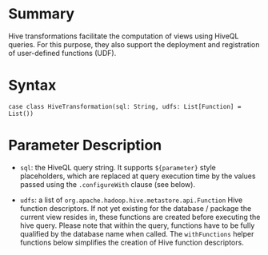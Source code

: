 # Summary
Hive transformations facilitate the computation of views using HiveQL queries. For this purpose, they also support the deployment and registration of user-defined functions (UDF).

# Syntax
    case class HiveTransformation(sql: String, udfs: List[Function] = List())

# Parameter Description
* `sql`: the HiveQL query string. 
 It supports `${parameter}` style placeholders, which are replaced at query execution time by the values passed using the `.configureWith` clause (see below).

* `udfs`: a list of `org.apache.hadoop.hive.metastore.api.Function` Hive function descriptors. 
 If not yet existing for the database / package the current view resides in, these functions are created before executing the hive query. 
 Please note that within the query, functions have to be fully qualified by the database name when called. 
 The `withFunctions` helper functions below simplifies the creation of Hive function descriptors.
